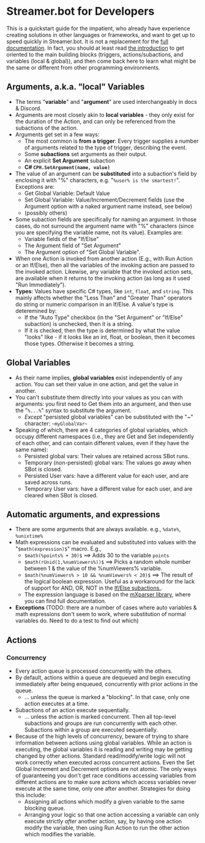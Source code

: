 # Streamer.bot for Developers

This is a quickstart guide for the impatient, who already have experience creating solutions in other languages or frameworks, and want to get up to speed quickly in Streamer.bot.  It is not a replacement for the [full documentation](https://docs.streamer.bot/ ).  In fact, you should at least read [the introduction](https://docs.streamer.bot/get-started/introduction ) to get oriented to the main building blocks (triggers, actions/subactions, and variables (local & global)), and then come back here to learn what might be the same or different from other programming environments.

## Arguments, a.k.a. "local" Variables
* The terms "**variable**" and "**argument**" are used interchangeably in docs & Discord.
* Arguments are most closely akin to **local variables** - they only exist for the duration of the Action, and can only be referenced from the subactions of the action.
* Arguments get set in a few ways:
  * The most common is **from a trigger**: Every trigger supplies a number of arguments related to the type of trigger, describing the event.
  * Some **subactions** set arguments as their output.
  * An explicit **Set Argument** subaction
  * **C\# `CPH.SetArgument(name, value)`**
* The value of an argument can be **substituted** into a subaction's field by enclosing it with "%" characters, e.g. "`%user% is the smartest!`".  Exceptions are:
  * Get Global Variable: Default Value
  * Set Global Variable: Value/Increment/Decrement fields (use the Argument option with a naked argument name instead, see below)
  * (possibly others)
* Some subaction fields are specifically for naming an argument.  In those cases, do not surround the argument name with "%" characters (since you are specifying the variable name, not its value).  Examples are:
  * Variable fields of the "If/Else"
  * The Argument field of "Set Argument"
  * The Argument option of "Set Global Variable".
* When one Action is invoked from another action (E.g., with Run Action or an If/Else), then all the variables of the invoking action are passed to the invoked action.  Likewise, any variable that the invoked action sets, are available when it returns to the invoking action (as long as it used "Run Immediately").
* **Types**: Values have specific C# types, like `int`, `float`, and `string`.  This mainly affects whether the "Less Than" and "Greater Than" operators do string or numeric comparison in an If/Else.  A value's type is deteremined by:
  * If the "Auto Type" checkbox (in the "Set Argument" or "If/Else" subaction) is unchecked, then it is a string.
  * If it is checked, then the type is determined by what the value "looks" like - if it looks like an int, float, or boolean, then it becomes those types.  Otherwise it becomes a string.

## Global Variables
* As their name implies, **global variables** exist independently of any action.  You can set their value in one action, and get the value in another.
* You can't substitute them directly into your values as you can with arguments: you first need to Get them into an argument, and then use the "`%...%`" syntax to substitute the argument.
  * *Except* "persisted global variables" can be substituted with the "~" character: `~myGlobalVar~`
* Speaking of which, there are 4 categories of global variables, which occupy different namespaces (i.e., they are Get and Set independently of each other, and can contain different values, even if they have the same name):
  * Persisted global vars: Their values are retained across SBot runs.
  * Temporary (non-persisted) global vars: The values go away when SBot is closed.
  * Persisted User vars: have a different value for each user, and are saved across runs.
  * Temporary User vars: have a different value for each user, and are cleared when SBot is closed.

## Automatic arguments, and expressions
* There are some arguments that are always available. e.g., `%date%`, `%unixtime%`
* Math expressions can be evaluated and substituted into values with the "`$math(expression)$`" macro.  E.g.,
  * `$math(%points% + 30)$` ==> Adds 30 to the variable `points`
  * `$math(rUnid(1,%numViewers%))$` ==> Picks a random whole number between 1 & the value of the %numViewers% variable.
  * `$math(%numViewers% > 10 && %numViewers% < 20)$` ==> The result of the logical boolean expression.  Useful as a workaround for the lack of support for AND, OR, NOT in the [If/Else subactions.](https://docs.streamer.bot/api/sub-actions/core/logic/if-else).
  * The expression language is based on the [mXparser library](https://mathparser.org/), where you can find full documentation.
* **Exceptions**  (TODO: there are a number of cases where auto variables & math expressions don't seem to work, where substitution of normal variables do.  Need to do a test to find out which)

## Actions

### Concurrency

* Every action queue is processed concurrently with the others.
* By default, actions within a queue are dequeued and begin executing immediately after being enqueued, concurrently with prior actions in the queue.
  * ... unless the queue is marked a "blocking".  In that case, only one action executes at a time.
* Subactions of an action execute sequentially.
  * ... unless the action is marked concurrent.  Then all top-level subactions and groups are run concurrently with each other.  Subactions within a group are executed sequentially.
* Because of the high levels of concurrency, beware of trying to share information between actions using global variables.  While an action is executing, the global variables it is reading and writing may be getting changed by other actions.  Standard read/modify/write logic will not work correctly when executed across concurrent actions.  Even the Set Global Increment and Decrement options are not atomic.  The only ways of guaranteeing you don't get race conditions accessing variables from different actions are to make sure actions which access variables never execute at the same time, only one after another.  Strategies for doing this include:
  * Assigning all actions which modify a given variable to the same blocking queue.
  * Arranging your logic so that one action accessing a variable can only execute strictly _after_ another action, say, by having one action modify the variable, then using Run Action to run the other action which modifies the variable.

